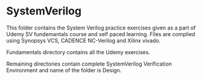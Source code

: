 # SystemVerilog

This folder contains the System Verilog practice exercises given as a part of 
Udemy SV fundemantals course and self paced learning. Files are complied using
Synopsys VCS, CADENCE NC-Verilog and Xilinx vivado. 

Fundamentals directory contains all the Udemy exercises. 

Remaining directories contain complete SystemVerilog Verification Environment 
and name of the folder is Design.
